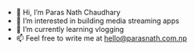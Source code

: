 - 👋 Hi, I’m Paras Nath Chaudhary
- 👀 I’m interested in building media streaming apps
- 🌱 I’m currently learning vlogging 
- 📫 Feel free to write me at hello@parasnath.com.np

<!---
- 💞️ I’m looking to collaborate on 
opnchaudhary/opnchaudhary is a ✨ special ✨ repository because its `README.md` (this file) appears on your GitHub profile.
You can click the Preview link to take a look at your changes.
--->
